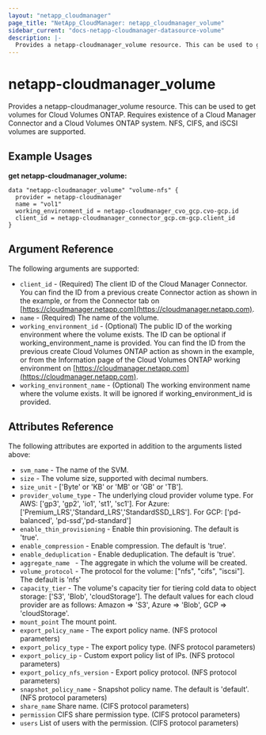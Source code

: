```yaml
---
layout: "netapp_cloudmanager"
page_title: "NetApp_CloudManager: netapp_cloudmanager_volume"
sidebar_current: "docs-netapp-cloudmanager-datasource-volume"
description: |-
  Provides a netapp-cloudmanager_volume resource. This can be used to get volumes for Cloud Volumes ONTAP.
---
```


# netapp-cloudmanager_volume

Provides a netapp-cloudmanager_volume resource. This can be used to get volumes for Cloud Volumes ONTAP.
Requires existence of a Cloud Manager Connector and a Cloud Volumes ONTAP system.
NFS, CIFS, and iSCSI volumes are supported.

## Example Usages

**get netapp-cloudmanager_volume:**

```
data "netapp-cloudmanager_volume" "volume-nfs" {
  provider = netapp-cloudmanager
  name = "vol1"
  working_environment_id = netapp-cloudmanager_cvo_gcp.cvo-gcp.id
  client_id = netapp-cloudmanager_connector_gcp.cm-gcp.client_id
}
```

## Argument Reference

The following arguments are supported:

* `client_id` - (Required) The client ID of the Cloud Manager Connector. You can find the ID from a previous create Connector action as shown in the example, or from the Connector tab on [https://cloudmanager.netapp.com](https://cloudmanager.netapp.com).
* `name` - (Required) The name of the volume.
* `working_environment_id` - (Optional) The public ID of the working environment where the volume exists. The ID can be optional if working_environment_name is provided. You can find the ID from the previous create Cloud Volumes ONTAP action as shown in the example, or from the Information page of the Cloud Volumes ONTAP working environment on [https://cloudmanager.netapp.com](https://cloudmanager.netapp.com).
* `working_environment_name` - (Optional) The working environment name where the volume exists. It will be ignored if working_environment_id is provided.

## Attributes Reference

The following attributes are exported in addition to the arguments listed above:

* `svm_name` - The name of the SVM.
* `size` - The volume size, supported with decimal numbers.
* `size_unit` - ['Byte' or 'KB' or 'MB' or 'GB' or 'TB'].
* `provider_volume_type` - The underlying cloud provider volume type. For AWS: ['gp3', 'gp2', 'io1', 'st1', 'sc1']. For Azure: ['Premium_LRS','Standard_LRS','StandardSSD_LRS']. For GCP: ['pd-balanced', 'pd-ssd','pd-standard']
* `enable_thin_provisioning` - Enable thin provisioning. The default is 'true'.
* `enable_compression` - Enable compression. The default is 'true'.
* `enable_deduplication` - Enable deduplication. The default is 'true'.
* `aggregate_name ` - The aggregate in which the volume will be created.
* `volume_protocol` - The protocol for the volume: ["nfs", "cifs", "iscsi"]. The default is 'nfs'
* `capacity_tier` - The volume's capacity tier for tiering cold data to object storage: ['S3', 'Blob', 'cloudStorage']. The default values for each cloud provider are as follows: Amazon => 'S3', Azure => 'Blob', GCP => 'cloudStorage'.
* `mount_point` The mount point.
* `export_policy_name` - The export policy name. (NFS protocol parameters)
* `export_policy_type` - The export policy type. (NFS protocol parameters)
* `export_policy_ip` - Custom export policy list of IPs. (NFS protocol parameters)
* `export_policy_nfs_version` - Export policy protocol. (NFS protocol parameters)
* `snapshot_policy_name` - Snapshot policy name. The default is 'default'. (NFS protocol parameters)
* `share_name` Share name. (CIFS protocol parameters)
* `permission` CIFS share permission type. (CIFS protocol parameters)
* `users` List of users with the permission. (CIFS protocol parameters)
